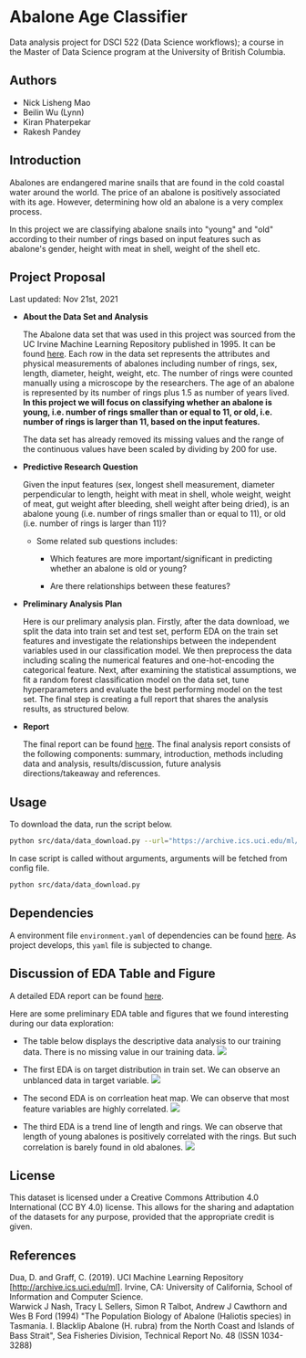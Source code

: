 # Abalone Age Classifier

Data analysis project for DSCI 522 (Data Science workflows); a course in the Master of Data Science program at the University of British Columbia.

## Authors
- Nick Lisheng Mao
- Beilin Wu (Lynn)
- Kiran Phaterpekar
- Rakesh Pandey


## Introduction
Abalones are endangered marine snails that are found in the cold coastal water around the world. The price of an abalone is positively associated with its age. However, determining how old an abalone is a very complex process. 

In this project we are classifying abalone snails into "young" and "old" according to their number of rings based on input features such as abalone's gender, height with meat in shell, weight of the shell etc.


## Project Proposal

Last updated: Nov 21st, 2021

-   **About the Data Set and Analysis**

    The Abalone data set that was used in this project was sourced from the UC
    Irvine Machine Learning Repository published in 1995. It can be
    found <a href="https://archive-beta.ics.uci.edu/ml/datasets/abalone" >here</a>. Each row in
    the data set represents the attributes and physical measurements of
    abalones including number of rings, sex, length, diameter, height, weight,
    etc. The number of rings were
    counted manually using a microscope by the researchers. The age of an abalone is represented by its number of
    rings plus 1.5 as number of years lived. **In this project we will focus on
    classifying whether an abalone is young, i.e. number of rings
    smaller than or equal to 11, or old, i.e. number of rings is larger
    than 11, based on the input features.** 
    
    The data set has already
    removed its missing values and the range of the continuous values
    have been scaled by dividing by 200 for use.
      

-   **Predictive Research Question**

    Given the input features (sex, longest shell measurement,
    diameter perpendicular to length, height with meat in shell, whole
    weight, weight of meat, gut weight after bleeding, shell weight
    after being dried), is an abalone young (i.e. number of rings smaller
    than or equal to 11), or old (i.e. number of rings is larger than 11)?

    -   Some related sub questions includes:

        - Which features are more important/significant in predicting whether an abalone is old or young?
        
        - Are there relationships between these features?

-   **Preliminary Analysis Plan**

    Here is our prelimary analysis plan. Firstly, after the data download, we split the data into train set and test set, perform EDA on the train set features and investigate the relationships between the independent variables used in our classification model. We then preprocess the data including scaling the numerical features and one-hot-encoding the categorical feature. Next, after examining the statistical assumptions, we fit a random forest classification model on the data set, tune hyperparameters and evaluate the best performing model on the test set. The final step is creating a full report that shares the analysis results, as structured below.


-   **Report**

    The final report can be found <a href="https://github.com/UBC-MDS/abalone_age_classification/blob/main/reports/reports.md" >here</a>. The final analysis report consists of the following components: summary, introduction, methods including data and analysis, results/discussion, future analysis directions/takeaway and references.

## Usage
To download the data, run the script below.

```bash
python src/data/data_download.py --url="https://archive.ics.uci.edu/ml/machine-learning-databases/abalone/abalone.data" --outputfile="data/raw/abalone.data"
```
In case script is called without arguments, arguments will be fetched from config file.

```bash
python src/data/data_download.py
```
## Dependencies
A environment file `environment.yaml` of dependencies can be found <a href="https://github.com/UBC-MDS/abalone_age_classification/blob/main/environment.yaml">here</a>. As project develops, this `yaml` file is subjected to change.

## Discussion of EDA Table and Figure
A detailed EDA report can be found <a href="https://github.com/UBC-MDS/abalone_age_classification/blob/main/src/eda/eda.ipynb" >here</a>.

Here are some preliminary EDA table and figures that we found interesting during our data exploration:
- The table below displays the descriptive data analysis to our training data. There is no missing value in our training data.
         ![](https://github.com/lynnwbl/abalone_age_classification/blob/main/src/eda/summary_table_update.png)
         
- The first EDA is on target distribution in train set. We can observe an unblanced data in target variable.
         ![](https://github.com/lynnwbl/abalone_age_classification/blob/main/src/eda/target_viz_update.png)
         
- The second EDA is on corrleation heat map. We can observe that most feature variables are highly correlated.
         ![](https://github.com/lynnwbl/abalone_age_classification/blob/main/src/eda/corr_viz_update.png)
         
- The third EDA is a trend line of length and rings. We can observe that length of young abalones is positively correlated with the rings. But such correlation is barely found in old abalones. 
         ![](https://github.com/kphaterp/abalone_age_classification/blob/main/src/eda/length_reg_viz.png)


## License

This dataset is licensed under a Creative Commons Attribution 4.0 International (CC BY 4.0) license. This allows for the sharing and adaptation of the datasets for any purpose, provided that the appropriate credit is given.


## References

Dua, D. and Graff, C. (2019). UCI Machine Learning Repository [http://archive.ics.uci.edu/ml]. Irvine, CA: University of California, School of Information and Computer Science.  
Warwick J Nash, Tracy L Sellers, Simon R Talbot, Andrew J Cawthorn and Wes B Ford (1994) "The Population Biology of Abalone (Haliotis species) in Tasmania. I. Blacklip Abalone (H. rubra) from the North Coast and Islands of Bass Strait", Sea Fisheries Division, Technical Report No. 48 (ISSN 1034-3288)
